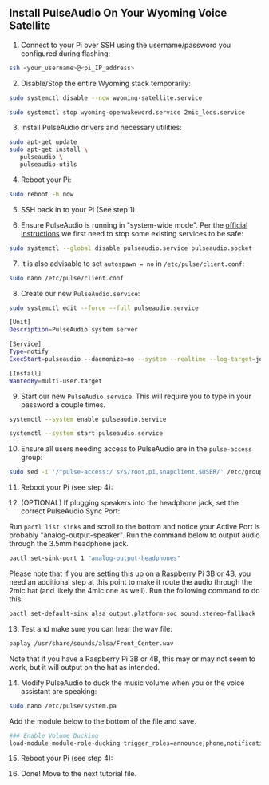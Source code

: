 ## Install PulseAudio On Your Wyoming Voice Satellite

1. Connect to your Pi over SSH using the username/password you configured during flashing:

```sh
ssh <your_username>@<pi_IP_address>
```

2. Disable/Stop the entire Wyoming stack temporarily:

```sh
sudo systemctl disable --now wyoming-satellite.service
```

```sh
sudo systemctl stop wyoming-openwakeword.service 2mic_leds.service
```

3. Install PulseAudio drivers and necessary utilities:

```sh
sudo apt-get update
sudo apt-get install \
   pulseaudio \
   pulseaudio-utils
```

4. Reboot your Pi:

```sh
sudo reboot -h now
```

5. SSH back in to your Pi (See step 1).

6. Ensure PulseAudio is running in "system-wide mode". Per the [official instructions](https://www.freedesktop.org/wiki/Software/PulseAudio/Documentation/User/SystemWide/) we first need to stop some existing services to be safe:

```sh
sudo systemctl --global disable pulseaudio.service pulseaudio.socket
```

7. It is also advisable to set `autospawn = no` in `/etc/pulse/client.conf`:

```sh
sudo nano /etc/pulse/client.conf
```

8. Create our new `PulseAudio.service`:

```sh
sudo systemctl edit --force --full pulseaudio.service
```

```sh
[Unit]
Description=PulseAudio system server

[Service]
Type=notify
ExecStart=pulseaudio --daemonize=no --system --realtime --log-target=journal

[Install]
WantedBy=multi-user.target
```

9. Start our new `PulseAudio.service`. This will require you to type in your password a couple times.

```sh
systemctl --system enable pulseaudio.service
```

```sh
systemctl --system start pulseaudio.service
```

10. Ensure all users needing access to PulseAudio are in the `pulse-access` group:

```sh
sudo sed -i '/^pulse-access:/ s/$/root,pi,snapclient,$USER/' /etc/group
```

11. Reboot your Pi (see step 4):

12. (OPTIONAL) If plugging speakers into the headphone jack, set the correct PulseAudio Sync Port:

Run `pactl list sinks` and scroll to the bottom and notice your Active Port is probably "analog-output-speaker". Run the command below to output audio through the 3.5mm headphone jack.

```sh
pactl set-sink-port 1 "analog-output-headphones"
```

Please note that if you are setting this up on a Raspberry Pi 3B or 4B, you need an additional step at this point to make it route the audio through the 2mic hat (and likely the 4mic one as well). Run the following command to do this.

```sh
pactl set-default-sink alsa_output.platform-soc_sound.stereo-fallback
```

13. Test and make sure you can hear the wav file:

```sh
paplay /usr/share/sounds/alsa/Front_Center.wav
```

Note that if you have a Raspberry Pi 3B or 4B, this may or may not seem to work, but it will output on the hat as intended.

14. Modify PulseAudio to duck the music volume when you or the voice assistant are speaking:

```sh
sudo nano /etc/pulse/system.pa
```

Add the module below to the bottom of the file and save.

```sh
### Enable Volume Ducking
load-module module-role-ducking trigger_roles=announce,phone,notification,event ducking_roles=any_role volume=33%
```

15. Reboot your Pi (see step 4):

16. Done! Move to the next tutorial file.
